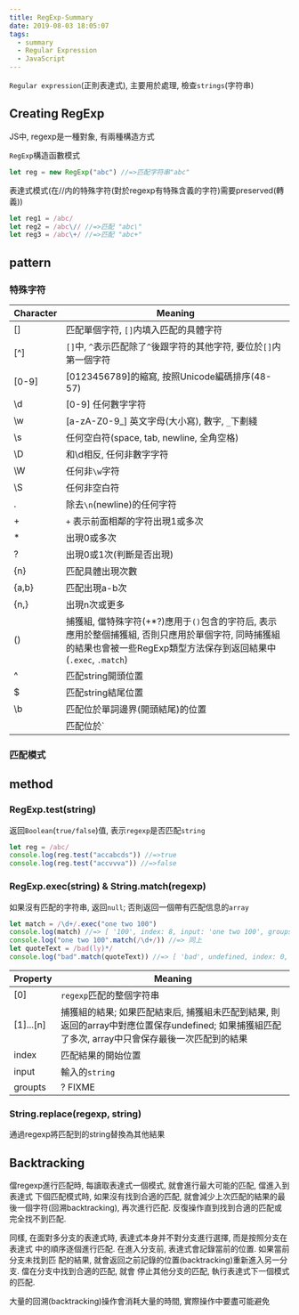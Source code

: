 ```yaml
---
title: RegExp-Summary
date: 2019-08-03 18:05:07
tags:
  - summary
  - Regular Expression
  - JavaScript
---
```


`Regular expression`(正則表達式), 主要用於處理, 檢查`strings`(字符串)

## Creating RegExp

JS中, regexp是一種對象, 有兩種構造方式

`RegExp`構造函數模式
```js
let reg = new RegExp("abc") //=>匹配字符串"abc"
```

表達式模式(在//内的特殊字符(對於regexp有特殊含義的字符)需要preserved(轉義))
```js
let reg1 = /abc/
let reg2 = /abc\// //=>匹配 "abc\"
let reg3 = /abc\+/ //=>匹配 "abc+"
```

## pattern

### 特殊字符

Character|Meaning
:--|--|
[] | 匹配單個字符, `[]`内填入匹配的具體字符
[^] | `[]`中, `^`表示匹配除了`^`後跟字符的其他字符, 要位於`[]`内第一個字符
[0-9] | [0123456789]的縮寫, 按照Unicode編碼排序(48-57)
\d | [0-9] 任何數字字符
\w | [a-zA-Z0-9_] 英文字母(大小寫), 數字, `_`下劃綫
\s | 任何空白符(space, tab, newline, 全角空格)
\D | 和\d相反, 任何非數字字符
\W | 任何非`\w`字符
\S | 任何非空白符
. | 除去`\n`(newline)的任何字符
+ | `+` 表示前面相鄰的字符出現1或多次
* | 出現0或多次
? | 出現0或1次(判斷是否出現)
{n}| 匹配具體出現次數
{a,b} | 匹配出現a-b次
{n,} | 出現n次或更多
() | 捕獲組, 儅特殊字符(+*?)應用于`()`包含的字符后, 表示應用於整個捕獲組, 否則只應用於單個字符, 同時捕獲組的結果也會被一些RegExp類型方法保存到返回結果中(`.exec`, `.match`)
^ | 匹配string開頭位置
$ | 匹配string結尾位置
\b | 匹配位於單詞邊界(開頭結尾)的位置
| | 匹配位於`|`左邊的模式或右邊的模式(*優先*匹配左邊, 儅左邊找不到匹配時, 才會匹配右邊), 可以進行多個選擇


### 匹配模式



## method


### RegExp.test(string)

返回`Boolean`(`true/false`)值, 表示`regexp`是否匹配`string`
```js
let reg = /abc/
console.log(reg.test("accabcds")) //=>true
console.log(reg.test("accvvva")) //=>false
```

### RegExp.exec(string) & String.match(regexp)

如果沒有匹配的字符串, 返回`null`; 否則返回一個帶有匹配信息的`array`
```js
let match = /\d+/.exec("one two 100")
console.log(match) //=> [ '100', index: 8, input: 'one two 100', groups: undefined ]
console.log("one two 100".match(/\d+/)) //=> 同上
let quoteText = /bad(ly)*/
console.log("bad".match(quoteText)) //=> [ 'bad', undefined, index: 0, input: 'bad', groups: undefined ]
```
Property | Meaning
:--|--
[0] | `regexp`匹配的整個字符串
[1]...[n] | 捕獲組的結果; 如果匹配結束后, 捕獲組未匹配到結果, 則返回的array中對應位置保存undefined; 如果捕獲組匹配了多次, array中只會保存最後一次匹配到的結果
index | 匹配結果的開始位置
input | 輸入的`string`
groupts | ? FIXME

### String.replace(regexp, string)

通過regexp將匹配到的string替換為其他結果


## Backtracking

儅regexp進行匹配時, 每讀取表達式一個模式, 就會進行最大可能的匹配, 儅進入到表達式
下個匹配模式時, 如果沒有找到合適的匹配, 就會減少上次匹配的結果的最後一個字符(回溯backtracking),
再次進行匹配. 反復操作直到找到合適的匹配或完全找不到匹配.

同樣, 在面對多分支的表達式時, 表達式本身并不對分支進行選擇, 而是按照分支在表達式
中的順序逐個進行匹配. 在進入分支前, 表達式會記錄當前的位置. 如果當前分支未找到匹
配的結果, 就會返回之前記錄的位置(backtracking)重新進入另一分支. 儅在分支中找到合適的匹配, 就會
停止其他分支的匹配, 執行表達式下一個模式的匹配.

大量的回溯(backtracking)操作會消耗大量的時間, 實際操作中要盡可能避免